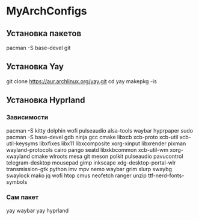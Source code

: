 # MyArchConfigs

## Установка пакетов

pacman -S base-devel git 

## Установка Yay

git clone https://aur.archlinux.org/yay.git
cd yay
makepkg -is

## Установка Hyprland

### Зависимости
pacman -S kitty dolphin wofi pulseaudio alsa-tools waybar hyprpaper
sudo pacman -S base-devel gdb ninja gcc cmake libxcb xcb-proto xcb-util xcb-util-keysyms libxfixes libx11 libxcomposite xorg-xinput libxrender pixman wayland-protocols cairo pango seatd libxkbcommon xcb-util-wm xorg-xwayland cmake wlroots mesa git meson polkit pulseaudio pavucontrol telegram-desktop mousepad gimp inkscape xdg-desktop-portal-wlr transmission-gtk python imv mpv nemo waybar grim slurp swaybg swaylock mako jq wofi htop cmus neofetch ranger unzip ttf-nerd-fonts-symbols

### Сам пакет
yay waybar
yay hyprland
